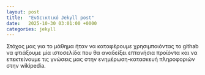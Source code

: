 ```yaml
---
layout: post
title:  "Ενδεικτικό Jekyll post"
date:   2025-10-30 03:01:00 +0000
categories: jekyll
---
```

Στόχος μας για το μάθημα ήταν να καταφέρουμε χρησιμποιόντας το githab να φτιάξουμε μία ιστοσελίδα που θα αναδείξει επτανήσια προϊόντα
και να επεκτείνουμε τις γνώσεις μας στην ενημέρωση-κατασκευή πληροφοριών στην wikipedia.
